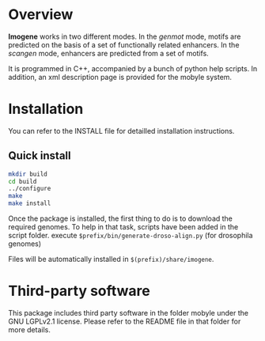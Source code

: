 Overview
========

**Imogene** works in two different modes. In the *genmot* mode, motifs are predicted on the basis of a set of functionally related enhancers. In the *scangen* mode, enhancers are predicted from a set of motifs.

It is programmed in C++, accompanied by a bunch of python help scripts. In addition, an xml description page is provided for the mobyle system.


Installation
============

You can refer to the INSTALL file for detailled installation instructions. 

Quick install
-------------

```sh
mkdir build
cd build
../configure
make
make install
```

Once the package is installed, the first thing to do is to download the required genomes. To help in that task, scripts have been added in the script folder.
execute `$prefix/bin/generate-droso-align.py` (for drosophila genomes)

Files will be automatically installed in `$(prefix)/share/imogene`.


Third-party software
====================

This package includes third party software in the folder mobyle under the GNU LGPLv2.1 license. Please refer to the README file in that folder for more details.
